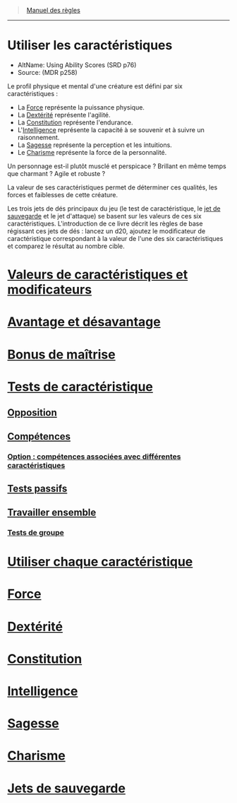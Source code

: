 ﻿---
!Items
Name: Utiliser les caractéristiques
AltName: Using Ability Scores (SRD p76)
Source: (MDR p258)
Id: abilities_hd.md#utiliser-les-caractéristiques
RootId: abilities_hd.md
ParentLink: index.md
ParentName: Manuel des règles
NameLevel: 1
Attributes:
  ParentNameLink: '[Manuel des règles](index.md)'
  Markdown: >+
    >  <!--ParentNameLink-->[Manuel des règles](index.md)<!--/ParentNameLink-->


    ---



    # <!--Name-->Utiliser les caractéristiques<!--/Name-->


    - AltName: <!--AltName-->Using Ability Scores (SRD p76)<!--/AltName-->

    - Source: <!--Source-->(MDR p258)<!--/Source-->


    Le profil physique et mental d'une créature est défini par six caractéristiques :


    * La [Force](hd_abilities_strength.md) représente la puissance physique.

    * La [Dextérité](hd_abilities_dexterity.md) représente l'agilité.

    * La [Constitution](hd_abilities_constitution.md) représente l'endurance.

    * L'[Intelligence](hd_abilities_intelligence.md) représente la capacité à se souvenir et à suivre un raisonnement.

    * La [Sagesse](hd_abilities_wisdom.md) représente la perception et les intuitions.

    * Le [Charisme](hd_abilities_charisma.md) représente la force de la personnalité.


    Un personnage est-il plutôt musclé et perspicace ? Brillant en même temps que charmant ? Agile et robuste ?


    La valeur de ses caractéristiques permet de déterminer ces qualités, les forces et faiblesses de cette créature.


    Les trois jets de dés principaux du jeu (le test de caractéristique, le [jet de sauvegarde](hd_abilities_jets_de_sauvegarde.md) et le jet d'attaque) se basent sur les valeurs de ces six caractéristiques. L'introduction de ce livre décrit les règles de base régissant ces jets de dés : lancez un d20, ajoutez le modificateur de caractéristique correspondant à la valeur de l'une des six caractéristiques et comparez le résultat au nombre cible.

  Name: Utiliser les caractéristiques
  AltName: Using Ability Scores (SRD p76)
  Source: (MDR p258)
AttributesDictionary: >+
  ParentNameLink: '[Manuel des règles](index.md)'

  Markdown: >+

    >  <!--ParentNameLink-->[Manuel des règles](index.md)<!--/ParentNameLink-->





    ---







    # <!--Name-->Utiliser les caractéristiques<!--/Name-->





    - AltName: <!--AltName-->Using Ability Scores (SRD p76)<!--/AltName-->



    - Source: <!--Source-->(MDR p258)<!--/Source-->





    Le profil physique et mental d'une créature est défini par six caractéristiques :





    * La [Force](hd_abilities_strength.md) représente la puissance physique.



    * La [Dextérité](hd_abilities_dexterity.md) représente l'agilité.



    * La [Constitution](hd_abilities_constitution.md) représente l'endurance.



    * L'[Intelligence](hd_abilities_intelligence.md) représente la capacité à se souvenir et à suivre un raisonnement.



    * La [Sagesse](hd_abilities_wisdom.md) représente la perception et les intuitions.



    * Le [Charisme](hd_abilities_charisma.md) représente la force de la personnalité.





    Un personnage est-il plutôt musclé et perspicace ? Brillant en même temps que charmant ? Agile et robuste ?





    La valeur de ses caractéristiques permet de déterminer ces qualités, les forces et faiblesses de cette créature.





    Les trois jets de dés principaux du jeu (le test de caractéristique, le [jet de sauvegarde](hd_abilities_jets_de_sauvegarde.md) et le jet d'attaque) se basent sur les valeurs de ces six caractéristiques. L'introduction de ce livre décrit les règles de base régissant ces jets de dés : lancez un d20, ajoutez le modificateur de caractéristique correspondant à la valeur de l'une des six caractéristiques et comparez le résultat au nombre cible.



  Name: Utiliser les caractéristiques

  AltName: Using Ability Scores (SRD p76)

  Source: (MDR p258)

---
>  [Manuel des règles](index.md)

---


# Utiliser les caractéristiques

- AltName: Using Ability Scores (SRD p76)
- Source: (MDR p258)

Le profil physique et mental d'une créature est défini par six caractéristiques :

* La [Force](hd_abilities_strength.md) représente la puissance physique.
* La [Dextérité](hd_abilities_dexterity.md) représente l'agilité.
* La [Constitution](hd_abilities_constitution.md) représente l'endurance.
* L'[Intelligence](hd_abilities_intelligence.md) représente la capacité à se souvenir et à suivre un raisonnement.
* La [Sagesse](hd_abilities_wisdom.md) représente la perception et les intuitions.
* Le [Charisme](hd_abilities_charisma.md) représente la force de la personnalité.

Un personnage est-il plutôt musclé et perspicace ? Brillant en même temps que charmant ? Agile et robuste ?

La valeur de ses caractéristiques permet de déterminer ces qualités, les forces et faiblesses de cette créature.

Les trois jets de dés principaux du jeu (le test de caractéristique, le [jet de sauvegarde](hd_abilities_jets_de_sauvegarde.md) et le jet d'attaque) se basent sur les valeurs de ces six caractéristiques. L'introduction de ce livre décrit les règles de base régissant ces jets de dés : lancez un d20, ajoutez le modificateur de caractéristique correspondant à la valeur de l'une des six caractéristiques et comparez le résultat au nombre cible.



# [Valeurs de caractéristiques et modificateurs](hd_abilities_valeurs_de_caracteristiques_et_modificateurs.md)



# [Avantage et désavantage](hd_abilities_avantage_et_desavantage.md)



# [Bonus de maîtrise](hd_abilities_bonus_de_maitrise.md)



# [Tests de caractéristique](hd_abilities_tests_de_caracteristique.md)



## [Opposition](hd_abilities_opposition.md)



## [Compétences](hd_abilities_competences.md)



### [Option : compétences associées avec différentes caractéristiques](hd_abilities_option_competences_associees_avec_differentes_caracteristiques.md)



## [Tests passifs](hd_abilities_tests_passifs.md)



## [Travailler ensemble](hd_abilities_travailler_ensemble.md)



### [Tests de groupe](hd_abilities_tests_de_groupe.md)



# [Utiliser chaque caractéristique](hd_abilities_utiliser_chaque_caracteristique.md)



# [Force](hd_abilities_strength.md)



# [Dextérité](hd_abilities_dexterity.md)



# [Constitution](hd_abilities_constitution.md)



# [Intelligence](hd_abilities_intelligence.md)



# [Sagesse](hd_abilities_wisdom.md)



# [Charisme](hd_abilities_charisma.md)



# [Jets de sauvegarde](hd_abilities_jets_de_sauvegarde.md)

